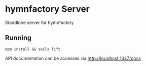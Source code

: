 # hymnfactory Server
Standlone server for hymnfactory

## Running
`npm install && sails lift`

API documentation can be accesses via [http://localhost:1337/docs](http://localhost:1337/docs)


